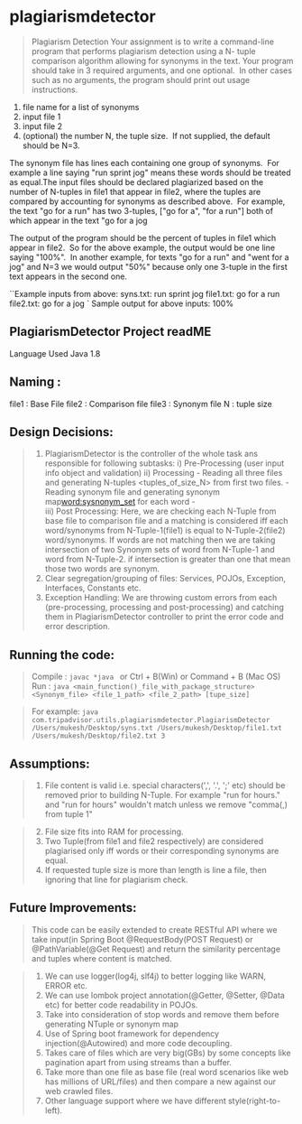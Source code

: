 # plagiarismdetector

> Plagiarism Detection
Your assignment is to write a command-line program that performs plagiarism detection using a N- tuple comparison algorithm allowing for synonyms in the text. Your program should take in 3 required arguments, and one optional.  In other cases such as no arguments, the program should print out usage instructions.

1. file name for a list of synonyms
2. input file 1
3. input file 2
4. (optional) the number N, the tuple size.  If not supplied, the default should be N=3.

The synonym file has lines each containing one group of synonyms.  For example a line saying &quot;run sprint jog&quot; means these words should be treated as equal.The input files should be declared plagiarized based on the number of N-tuples in file1 that appear in
file2, where the tuples are compared by accounting for synonyms as described above.  For example, the text &quot;go for a run&quot; has two 3-tuples, [&quot;go for a&quot;, &quot;for a run&quot;] both of which appear in the text &quot;go for a jog

The output of the program should be the percent of tuples in file1 which appear in file2.  So for the above example, the output would be one line saying &quot;100%&quot;.  In another example, for texts &quot;go for a run&quot; and &quot;went for a jog&quot; and N=3 we would output &quot;50%&quot; because only one 3-tuple in the first text appears in the second one.

``Example inputs from above:
syns.txt: run sprint jog
file1.txt: go for a run
file2.txt: go for a jog `
Sample output for above inputs:
  100%

## PlagiarismDetector Project readME

Language Used Java 1.8

## Naming : 
file1 : Base File
file2 : Comparison file
file3 : Synonym file
N     : tuple size

## Design Decisions:
> 1. PlagiarismDetector is the controller of the whole task ans responsible for following subtasks:
	i)  Pre-Processing (user input info object and validation)
	ii) Processing 
		- Reading all three files and generating N-tuples <tuples_of_size_N> from first two files.
		- Reading synonym file and generating synonym map<word:sysnonym_set> for each word
		-  
	iii) Post Processing: Here, we are checking each N-Tuple from base file to comparison file and a matching is considered iff each word/synonyms from N-Tuple-1(file1) is equal to N-Tuple-2(file2) word/synonyms. If words are not matching then we are taking intersection of two Synonym sets of word from N-Tuple-1 and word from N-Tuple-2. if intersection is greater than one that mean those two words are synonym. 
> 2. Clear segregation/grouping of files: Services, POJOs, Exception, Interfaces, Constants etc.
> 3. Exception Handling: We are throwing custom errors from each (pre-processing, processing and post-processing) and catching them in PlagiarismDetector controller to print the error code and error description. 

## Running the code:

> Compile : ```javac *java ``` or Ctrl + B(Win) or Command + B (Mac OS)  
Run     : ```java <main_function()_file_with_package_structure> <Synonym_file> <file_1_path> <file_2_path> [tupe_size]```
 

> For example: ```java com.tripadvisor.utils.plagiarismdetector.PlagiarismDetector /Users/mukesh/Desktop/syns.txt /Users/mukesh/Desktop/file1.txt  /Users/mukesh/Desktop/file2.txt 3```

## Assumptions:
> 1. File content is valid i.e. special characters(',', '.', ';' etc) should be removed prior to building N-Tuple. For example "run for hours." and "run for hours" wouldn't match unless we remove "comma(,) from tuple 1"

> 2. File size fits into RAM for processing.
> 3. Two Tuple(from file1 and file2 respectively) are considered plagiarised only iff words or their corresponding synonyms are equal. 
> 4. If requested tuple size is more than length is line a file, then ignoring that line for plagiarism check.


## Future Improvements: 
> This code can be easily extended to create RESTful API where we take input(in Spring Boot @RequestBody(POST Request) or @PathVariable(@Get Request) and return the similarity percentage and tuples where content is matched. 

> 1. We can use logger(log4j, slf4j) to better logging like WARN, ERROR etc.
> 2. We can use lombok project annotation(@Getter, @Setter, @Data etc) for better code readability in POJOs.
> 3. Take into consideration of stop words and remove them before generating NTuple or synonym map
> 4. Use of Spring boot framework for dependency injection(@Autowired) and more code decoupling.
> 5. Takes care of files which are very big(GBs) by some concepts like pagination apart from using streams than a buffer.  
> 6. Take more than one file as base file (real word scenarios like web has millions of URL/files) and then compare a new against our web crawled files. 
> 7. Other language support where we have  different style(right-to-left).
